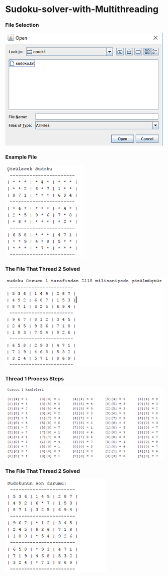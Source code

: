 # Sudoku-solver-with-Multithreading
 
 <b><h3>File Selection</b></h3> 
![header image](https://github.com/omerfbas/Sudoku-solver-with-Multithreading/blob/master/Images/1FileSelection.png)

 <b><h3>Example File</b></h3> 
![header image](https://github.com/omerfbas/Sudoku-solver-with-Multithreading/blob/master/Images/2ExampleFile.png)

 <b><h3>The File That Thread 2 Solved</b></h3> 
![header image](https://github.com/omerfbas/Sudoku-solver-with-Multithreading/blob/master/Images/3Thread1SolvedFile.png)

 <b><h3>Thread 1 Process Steps</b></h3> 
![header image](https://github.com/omerfbas/Sudoku-solver-with-Multithreading/blob/master/Images/4Thread1ProcessSteps.png)

 <b><h3>The File That Thread 2 Solved</b></h3> 
![header image](https://github.com/omerfbas/Sudoku-solver-with-Multithreading/blob/master/Images/5Thread2SolvedFile.png)
